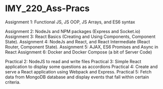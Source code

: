 # IMY_220_Ass-Pracs

Assignment 1: Functional JS, JS OOP, JS Arrays, and ES6 syntax

Assignment 2:  NodeJs and NPM packages (Express and Socket.io)
Assignment 3: React Basics (Creating and Using Components, Component State).
Assignment 4: NodeJs and React, and React Intermediate (React Router, Component State).
Assignment 5: AJAX, ES6 Promises and Async in React
Assignment 6: Docker and Docker Compose (a bit of Server Code)

Practical 2: NodeJS to read and write files
Practical 3: Simple React application to display some questions as accordions
Practical 4: Create and serve a React application using Webpack and Express.
Practical 5: Fetch data from MongoDB database and display events that fall within certain criteria.


